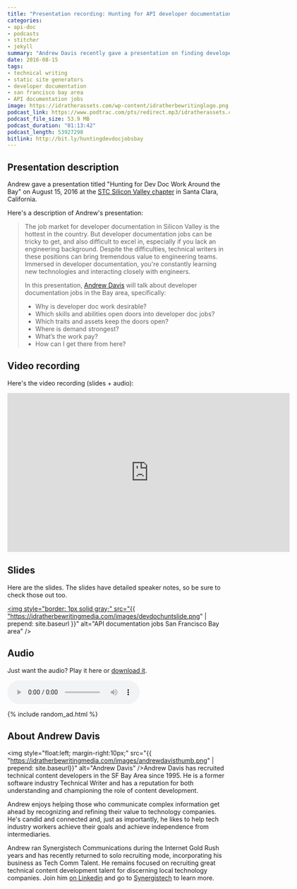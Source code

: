 ```yaml
---
title: "Presentation recording: Hunting for API developer documentation jobs in the San Francisco Bay area, by Andrew Davis"
categories:
- api-doc
- podcasts
- stitcher
- jekyll
summary: "Andrew Davis recently gave a presentation on finding developer documentation jobs (mostly for API documentation) in the San Francisco Bay area. The title of the presentation is Hunting for Dev Doc Work around the Bay. You can listen to the presentation recording, check out the slides, or just download the audio."
date: 2016-08-15
tags:
- technical writing
- static site generators
- developer documentation
- san francisco bay area
- API documentation jobs
image: https://idratherassets.com/wp-content/idratherbewritinglogo.png
podcast_link: https://www.podtrac.com/pts/redirect.mp3/idratherassets.com/podcasts/huntingdevdoc.mp3
podcast_file_size: 53.9 MB
podcast_duration: "01:13:42"
podcast_length: 53927298
bitlink: http://bit.ly/huntingdevdocjobsbay
---
```


## Presentation description

Andrew gave a presentation titled "Hunting for Dev Doc Work Around the Bay" on August 15, 2016 at the [STC Silicon Valley chapter](http://www.stc-siliconvalley.org/2016/07/21/august-15-hunting-for-dev-doc-work-around-the-bay/
) in Santa Clara, California.

Here's a description of Andrew's presentation:

<blockquote>
<p>The job market for developer documentation in Silicon Valley is the hottest in the country. But developer documentation jobs can be tricky to get, and also difficult to excel in, especially if you lack an engineering background. Despite the difficulties, technical writers in these positions can bring tremendous value to engineering teams. Immersed in developer documentation, you're constantly learning new technologies and interacting closely with engineers. </p>
<p>In this presentation, <a href="http://www.synergistech.com/">Andrew Davis</a> will talk about developer documentation jobs in the Bay area, specifically:</p>
<ul>
<li>Why is developer doc work desirable?</li>
<li>Which skills and abilities open doors into developer doc jobs?</li>
<li>Which traits and assets keep the doors open?</li>
<li>Where is demand strongest?</li>
<li>What’s the work pay?</li>
<li>How can I get there from here?</li>
</ul>
</blockquote>

## Video recording

Here's the video recording (slides + audio):

<iframe width="640" height="360" src="https://www.youtube.com/embed/0myJY0WpG1U" frameborder="0" allowfullscreen></iframe>

## Slides

Here are the slides. The slides have detailed speaker notes, so be sure to check those out too.

<a href="http://bit.ly/2b4ep9V"><img style="border: 1px solid gray;" src="{{ "https://idratherbewritingmedia.com/images/devdochuntslide.png" | prepend: site.baseurl }}" alt="API documentation jobs San Francisco Bay area" /></a>

## Audio

Just want the audio? Play it here or <a href="https://www.podtrac.com/pts/redirect.mp3/idratherassets.com/podcasts/huntingdevdoc.mp3">download it</a>.

<p><audio controls="controls"><source src="https://www.podtrac.com/pts/redirect.mp3/idratherassets.com/podcasts/huntingdevdoc.mp3" type="audio/mpeg" /></audio></p>

{% include random_ad.html %}

## About Andrew Davis

<img style="float:left; margin-right:10px;" src="{{ "https://idratherbewritingmedia.com/images/andrewdavisthumb.png" | prepend: site.baseurl}}" alt="Andrew Davis" />Andrew Davis has recruited technical content developers in the SF Bay Area since 1995. He is a former software industry Technical Writer and has a reputation for both understanding and championing the role of content development.

Andrew enjoys helping those who communicate complex information get ahead by recognizing and refining their value to technology companies. He's candid and connected and, just as importantly, he likes to help tech industry workers achieve their goals and achieve independence from intermediaries.

Andrew ran Synergistech Communications during the Internet Gold Rush years and has recently returned to solo recruiting mode, incorporating his business as Tech Comm Talent. He remains focused on recruiting great technical content development talent for discerning local technology companies. Join him <a href="http://www.linkedin.com/in/synergistech">on Linkedin</a> and go to [Synergistech](http://www.synergistech.com/) to learn more.
